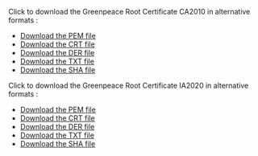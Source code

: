 Click to download the Greenpeace Root Certificate CA2010 in alternative formats :

* [Download the PEM file](GreenpeaceGlobalAuthenticationandEncryptionRootCA2010.pem)
* [Download the CRT file](GreenpeaceGlobalAuthenticationandEncryptionRootCA2010.crt)
* [Download the DER file](GreenpeaceGlobalAuthenticationandEncryptionRootCA2010.der)
* [Download the TXT file](GreenpeaceGlobalAuthenticationandEncryptionRootCA2010.txt)
* [Download the SHA file](GreenpeaceGlobalAuthenticationandEncryptionRootCA2010.sha256sum.txt)

Click to download the Greenpeace Root Certificate IA2020 in alternative formats :

* [Download the PEM file](GreenpeaceGlobalAuthenticationandEncryptionRootIA2020.pem)
* [Download the CRT file](GreenpeaceGlobalAuthenticationandEncryptionRootIA2020.crt)
* [Download the DER file](GreenpeaceGlobalAuthenticationandEncryptionRootIA2020.der)
* [Download the TXT file](GreenpeaceGlobalAuthenticationandEncryptionRootIA2020.txt) 
* [Download the SHA file](GreenpeaceGlobalAuthenticationandEncryptionRootIA2020.sha256sum.txt)
